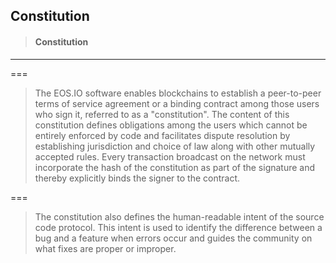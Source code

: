 ## Constitution

> #### Constitution

---

===

> The EOS.IO software enables blockchains to establish a peer-to-peer terms of service agreement or a binding contract among those users who sign it, referred to as a "constitution". The content of this constitution defines obligations among the users which cannot be entirely enforced by code and facilitates dispute resolution by establishing jurisdiction and choice of law along with other mutually accepted rules. Every transaction broadcast on the network must incorporate the hash of the constitution as part of the signature and thereby explicitly binds the signer to the contract.

===

> The constitution also defines the human-readable intent of the source code protocol. This intent is used to identify the difference between a bug and a feature when errors occur and guides the community on what fixes are proper or improper.




